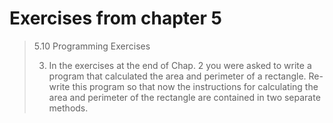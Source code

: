 # Exercises from chapter 5

> 5.10 Programming Exercises
>
> 3. In the exercises at the end of Chap. 2 you were asked to write a program that
> calculated the area and perimeter of a rectangle. Re-write this program so that
> now the instructions for calculating the area and perimeter of the rectangle are
> contained in two separate methods.

